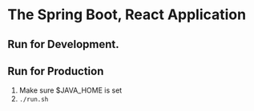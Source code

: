 # The Spring Boot, React Application

## Run for Development.

## Run for Production

1. Make sure $JAVA_HOME is set
2. `./run.sh`
